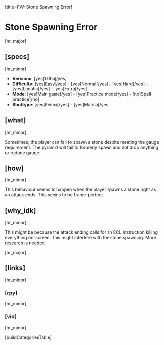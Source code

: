 [title=FW: Stone Spawning Error]
# Stone Spawning Error
[hr_major]

## [specs]  
[hr_minor]

* **Versions**: [yes]1.00a[/yes]
* **Difficulty**: [yes]Easy[/yes] - [yes]Normal[/yes] - [yes]Hard[/yes] - [yes]Lunatic[/yes] - [yes]Extra[/yes]
* **Mode**: [yes]Main game[/yes] - [yes]Practice mode[/yes] - [no]Spell practice[/no]  
* **Shottype**: [yes]Reimu[/yes] - [yes]Marisa[/yes]

## [what]
[hr_minor]

Sometimes, the player can fail to spawn a stone despite meeting the gauge requirement. The pyramid will fail to formerly spawn and not drop anything or reduce gauge.

## [how]
[hr_minor]

This behaviour seems to happen when the player spawns a stone right as an attack ends. This seems to be frame-perfect

## [why_idk]
[hr_minor]

This might be because the attack ending calls for an ECL instruction killing everything on-screen. This might interfere with the stone spawning. More research is needed.

[hr_major]
## [links]
[hr_minor]
### [rpy]
[hr_minor]

### [vid]
[hr_minor]


[buildCategoriesTable]